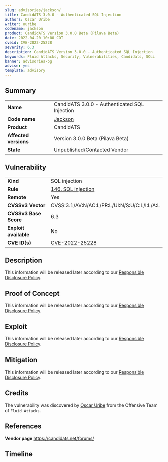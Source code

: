 ```yaml
---
slug: advisories/jackson/
title: CandidATS 3.0.0 - Authenticated SQL Injection
authors: Oscar Uribe
writer: ouribe
codename: jackson
product: CandidATS Version 3.0.0 Beta (Pilava Beta)
date: 2022-04-20 10:00 COT
cveid: CVE-2022-25228
severity: 6.3
description: CandidATS Version 3.0.0 - Authenticated SQL Injection
keywords: Fluid Attacks, Security, Vulnerabilities, Candidats, SQLi
banner: advisories-bg
advise: yes
template: advisory
---
```


## Summary

|                       |                                                          |
| --------------------- | -------------------------------------------------------- |
| **Name**              | CandidATS 3.0.0 - Authenticated SQL Injection            |
| **Code name**         | [Jackson](https://en.wikipedia.org/wiki/Michael_Jackson) |
| **Product**           | CandidATS                                                |
| **Affected versions** | Version 3.0.0 Beta (Pilava Beta)                         |
| **State**             | Unpublished/Contacted Vendor                             |

## Vulnerability

|                       |                                                                                  |
| --------------------- | -------------------------------------------------------------------------------- |
| **Kind**              | SQL injection                                                                    |
| **Rule**              | [146. SQL injection](https://docs.fluidattacks.com/criteria/vulnerabilities/146) |
| **Remote**            | Yes                                                                              |
| **CVSSv3 Vector**     | CVSS:3.1/AV:N/AC:L/PR:L/UI:N/S:U/C:L/I:L/A:L                                     |
| **CVSSv3 Base Score** | 6.3                                                                              |
| **Exploit available** | No                                                                               |
| **CVE ID(s)**         | [CVE-2022-25228](https://cve.mitre.org/cgi-bin/cvename.cgi?name=CVE-2022-25228)  |

## Description

This information will be released later according to our
[Responsible Disclosure Policy](../policy/).

## Proof of Concept

This information will be released later according to our
[Responsible Disclosure Policy](../policy/).

## Exploit

This information will be released later according to our
[Responsible Disclosure Policy](../policy/).

## Mitigation

This information will be released later according to our
[Responsible Disclosure Policy](../policy/).

## Credits

The vulnerability was discovered by [Oscar
Uribe](https://co.linkedin.com/in/oscar-uribe-londo%C3%B1o-0b6534155) from the Offensive
Team of  `Fluid Attacks`.

## References

**Vendor page** <https://candidats.net/forums/>

## Timeline

<time-lapse
  discovered="2022-04-19"
  contacted="2022-04-19"
  replied="2022-04-20"
  confirmed=""
  patched=""
  disclosure="">
</time-lapse>

